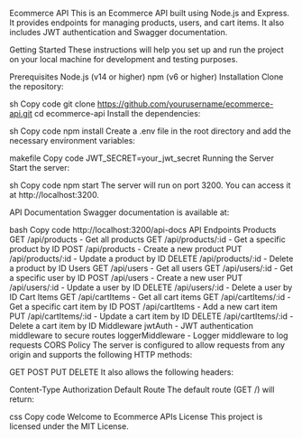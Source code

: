 Ecommerce API
This is an Ecommerce API built using Node.js and Express. It provides endpoints for managing products, users, and cart items. It also includes JWT authentication and Swagger documentation.

Getting Started
These instructions will help you set up and run the project on your local machine for development and testing purposes.

Prerequisites
Node.js (v14 or higher)
npm (v6 or higher)
Installation
Clone the repository:

sh
Copy code
git clone https://github.com/yourusername/ecommerce-api.git
cd ecommerce-api
Install the dependencies:

sh
Copy code
npm install
Create a .env file in the root directory and add the necessary environment variables:

makefile
Copy code
JWT_SECRET=your_jwt_secret
Running the Server
Start the server:

sh
Copy code
npm start
The server will run on port 3200. You can access it at http://localhost:3200.

API Documentation
Swagger documentation is available at:

bash
Copy code
http://localhost:3200/api-docs
API Endpoints
Products
GET /api/products - Get all products
GET /api/products/:id - Get a specific product by ID
POST /api/products - Create a new product
PUT /api/products/:id - Update a product by ID
DELETE /api/products/:id - Delete a product by ID
Users
GET /api/users - Get all users
GET /api/users/:id - Get a specific user by ID
POST /api/users - Create a new user
PUT /api/users/:id - Update a user by ID
DELETE /api/users/:id - Delete a user by ID
Cart Items
GET /api/cartItems - Get all cart items
GET /api/cartItems/:id - Get a specific cart item by ID
POST /api/cartItems - Add a new cart item
PUT /api/cartItems/:id - Update a cart item by ID
DELETE /api/cartItems/:id - Delete a cart item by ID
Middleware
jwtAuth - JWT authentication middleware to secure routes
loggerMiddleware - Logger middleware to log requests
CORS Policy
The server is configured to allow requests from any origin and supports the following HTTP methods:

GET
POST
PUT
DELETE
It also allows the following headers:

Content-Type
Authorization
Default Route
The default route (GET /) will return:

css
Copy code
Welcome to Ecommerce APIs
License
This project is licensed under the MIT License.